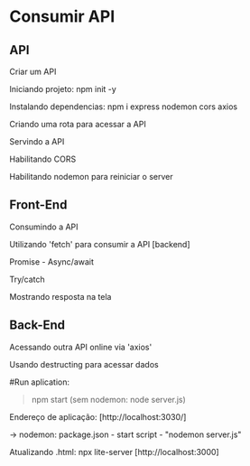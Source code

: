 # Consumir API

## API

Criar um API

Iniciando projeto: npm init -y

Instalando dependencias: npm i express nodemon cors axios

Criando uma rota para acessar a API

Servindo a API

Habilitando CORS

Habilitando nodemon para reiniciar o server

## Front-End

Consumindo a API

Utilizando 'fetch' para consumir a API [backend]

Promise - Async/await

Try/catch

Mostrando resposta na tela

## Back-End

Acessando outra API online via 'axios'

Usando destructing para acessar dados

#Run aplication:

> npm start (sem nodemon: node server.js)

Endereço de aplicação: [http://localhost:3030/]

-> nodemon: package.json - start script - "nodemon server.js"

Atualizando .html: npx lite-server [http://localhost:3000]

